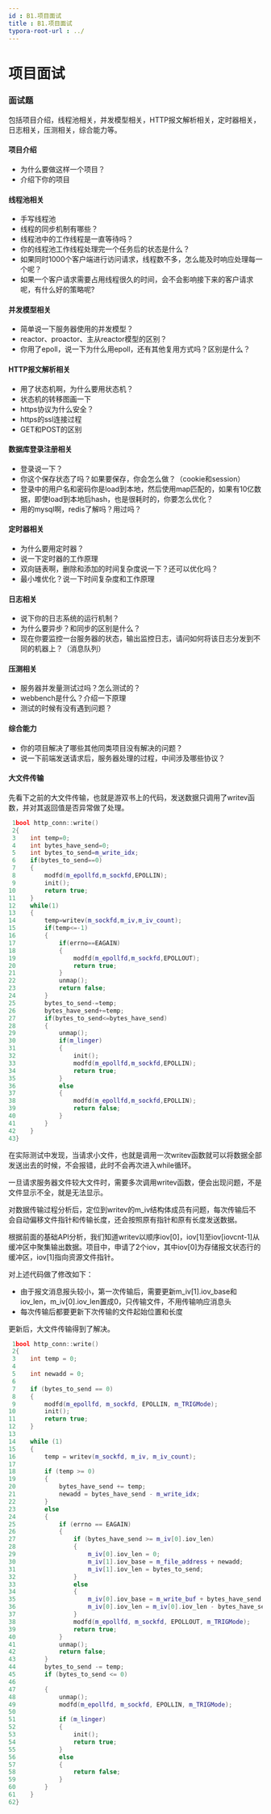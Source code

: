 ```yaml
---
id : B1.项目面试
title : B1.项目面试
typora-root-url : ../
---
```




# 项目面试

### 面试题

包括项目介绍，线程池相关，并发模型相关，HTTP报文解析相关，定时器相关，日志相关，压测相关，综合能力等。

#### **项目介绍**

- 为什么要做这样一个项目？
- 介绍下你的项目

#### **线程池相关**

- 手写线程池
- 线程的同步机制有哪些？
- 线程池中的工作线程是一直等待吗？
- 你的线程池工作线程处理完一个任务后的状态是什么？
- 如果同时1000个客户端进行访问请求，线程数不多，怎么能及时响应处理每一个呢？
- 如果一个客户请求需要占用线程很久的时间，会不会影响接下来的客户请求呢，有什么好的策略呢?

#### **并发模型相关**

- 简单说一下服务器使用的并发模型？
- reactor、proactor、主从reactor模型的区别？
- 你用了epoll，说一下为什么用epoll，还有其他复用方式吗？区别是什么？

#### **HTTP报文解析相关**

- 用了状态机啊，为什么要用状态机？
- 状态机的转移图画一下
- https协议为什么安全？
- https的ssl连接过程
- GET和POST的区别

#### **数据库登录注册相关**

- 登录说一下？
- 你这个保存状态了吗？如果要保存，你会怎么做？（cookie和session）
- 登录中的用户名和密码你是load到本地，然后使用map匹配的，如果有10亿数据，即使load到本地后hash，也是很耗时的，你要怎么优化？
- 用的mysql啊，redis了解吗？用过吗？

#### **定时器相关**

- 为什么要用定时器？
- 说一下定时器的工作原理
- 双向链表啊，删除和添加的时间复杂度说一下？还可以优化吗？
- 最小堆优化？说一下时间复杂度和工作原理

#### **日志相关**

- 说下你的日志系统的运行机制？
- 为什么要异步？和同步的区别是什么？
- 现在你要监控一台服务器的状态，输出监控日志，请问如何将该日志分发到不同的机器上？（消息队列）

#### **压测相关**

- 服务器并发量测试过吗？怎么测试的？
- webbench是什么？介绍一下原理
- 测试的时候有没有遇到问题？

#### **综合能力**

- 你的项目解决了哪些其他同类项目没有解决的问题？
- 说一下前端发送请求后，服务器处理的过程，中间涉及哪些协议？







#### **大文件传输**

先看下之前的大文件传输，也就是游双书上的代码，发送数据只调用了writev函数，并对其返回值是否异常做了处理。

```cpp
 1bool http_conn::write()
 2{
 3    int temp=0;
 4    int bytes_have_send=0;
 5    int bytes_to_send=m_write_idx;
 6    if(bytes_to_send==0)
 7    {
 8        modfd(m_epollfd,m_sockfd,EPOLLIN);
 9        init();
10        return true;
11    }
12    while(1)
13    {
14        temp=writev(m_sockfd,m_iv,m_iv_count);
15        if(temp<=-1)
16        {
17            if(errno==EAGAIN)
18            {
19                modfd(m_epollfd,m_sockfd,EPOLLOUT);
20                return true;
21            }
22            unmap();
23            return false;
24        }
25        bytes_to_send-=temp;
26        bytes_have_send+=temp;
27        if(bytes_to_send<=bytes_have_send)
28        {
29            unmap();
30            if(m_linger)
31            {
32                init();
33                modfd(m_epollfd,m_sockfd,EPOLLIN);
34                return true;
35            }
36            else
37            {
38                modfd(m_epollfd,m_sockfd,EPOLLIN);
39                return false;
40            }
41        }
42    }
43}
```

在实际测试中发现，当请求小文件，也就是调用一次writev函数就可以将数据全部发送出去的时候，不会报错，此时不会再次进入while循环。

一旦请求服务器文件较大文件时，需要多次调用writev函数，便会出现问题，不是文件显示不全，就是无法显示。

对数据传输过程分析后，定位到writev的m_iv结构体成员有问题，每次传输后不会自动偏移文件指针和传输长度，还会按照原有指针和原有长度发送数据。

根据前面的基础API分析，我们知道writev以顺序iov[0]，iov[1]至iov[iovcnt-1]从缓冲区中聚集输出数据。项目中，申请了2个iov，其中iov[0]为存储报文状态行的缓冲区，iov[1]指向资源文件指针。

对上述代码做了修改如下：

- 由于报文消息报头较小，第一次传输后，需要更新m_iv[1].iov_base和iov_len，m_iv[0].iov_len置成0，只传输文件，不用传输响应消息头
- 每次传输后都要更新下次传输的文件起始位置和长度

更新后，大文件传输得到了解决。

```cpp
 1bool http_conn::write()
 2{
 3    int temp = 0;
 4
 5    int newadd = 0;
 6
 7    if (bytes_to_send == 0)
 8    {
 9        modfd(m_epollfd, m_sockfd, EPOLLIN, m_TRIGMode);
10        init();
11        return true;
12    }
13
14    while (1)
15    {
16        temp = writev(m_sockfd, m_iv, m_iv_count);
17
18        if (temp >= 0)
19        {
20            bytes_have_send += temp;
21            newadd = bytes_have_send - m_write_idx;
22        }
23        else
24        {
25            if (errno == EAGAIN)
26            {
27                if (bytes_have_send >= m_iv[0].iov_len)
28                {
29                    m_iv[0].iov_len = 0;
30                    m_iv[1].iov_base = m_file_address + newadd;
31                    m_iv[1].iov_len = bytes_to_send;
32                }
33                else
34                {
35                    m_iv[0].iov_base = m_write_buf + bytes_have_send;
36                    m_iv[0].iov_len = m_iv[0].iov_len - bytes_have_send;
37                }
38                modfd(m_epollfd, m_sockfd, EPOLLOUT, m_TRIGMode);
39                return true;
40            }
41            unmap();
42            return false;
43        }
44        bytes_to_send -= temp;
45        if (bytes_to_send <= 0)
46
47        {
48            unmap();
49            modfd(m_epollfd, m_sockfd, EPOLLIN, m_TRIGMode);
50
51            if (m_linger)
52            {
53                init();
54                return true;
55            }
56            else
57            {
58                return false;
59            }
60        }
61    }
62}
```